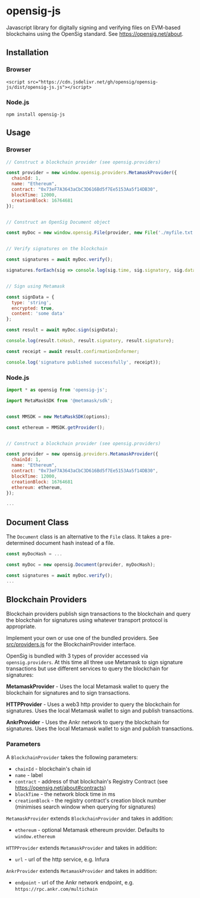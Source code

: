 # opensig-js

Javascript library for digitally signing and verifying files on EVM-based blockchains using the OpenSig standard.  See https://opensig.net/about.

## Installation

### Browser

```
<script src="https://cdn.jsdelivr.net/gh/opensig/opensig-js/dist/opensig-js.js"></script>
```

### Node.js

```
npm install opensig-js
```

## Usage

### Browser

```javascript
// Construct a blockchain provider (see opensig.providers)

const provider = new window.opensig.providers.MetamaskProvider({
  chainId: 1,
  name: "Ethereum",
  contract: "0x73eF7A3643aCbC3D616Bd5f7Ee5153Aa5f14DB30", 
  blockTime: 12000,
  creationBlock: 16764681
});


// Construct an OpenSig Document object

const myDoc = new window.opensig.File(provider, new File('./myfile.txt'));


// Verify signatures on the blockchain

const signatures = await myDoc.verify();

signatures.forEach(sig => console.log(sig.time, sig.signatory, sig.data));


// Sign using Metamask

const signData = {
  type: 'string',
  encrypted: true,
  content: 'some data'
};

const result = await myDoc.sign(signData);

console.log(result.txHash, result.signatory, result.signature);

const receipt = await result.confirmationInformer;

console.log('signature published successfully', receipt));
```

### Node.js

```javascript
import * as opensig from 'opensig-js';

import MetaMaskSDK from '@metamask/sdk';


const MMSDK = new MetaMaskSDK(options);

const ethereum = MMSDK.getProvider();


// Construct a blockchain provider (see opensig.providers)

const provider = new opensig.providers.MetamaskProvider({
  chainId: 1,
  name: "Ethereum",
  contract: "0x73eF7A3643aCbC3D616Bd5f7Ee5153Aa5f14DB30", 
  blockTime: 12000,
  creationBlock: 16764681
  ethereum: ethereum,
});

...

```

## Document Class

The `Document` class is an alternative to the `File` class.  It takes a pre-determined document hash instead of a file.

```javascript
const myDocHash = ...

const myDoc = new opensig.Document(provider, myDocHash);

const signatures = await myDoc.verify();
...

```

## Blockchain Providers

Blockchain providers publish sign transactions to the blockchain and query the blockchain for signatures using whatever transport protocol is appropriate.

Implement your own or use one of the bundled providers.  See [src/providers.js](src/providers.js) for the BlockchainProvider interface.

OpenSig is bundled with 3 types of provider accessed via `opensig.providers`.  At this time all three use Metamask to sign signature transactions but use different services to query the blockchain for signatures:

**MetamaskProvider** - Uses the local Metamask wallet to query the blockchain for signatures and to sign transactions.

**HTTPProvider** - Uses a web3 http provider to query the blockchain for signatures.  Uses the local Metamask wallet to sign and publish transactions.

**AnkrProvider** - Uses the Ankr network to query the blockchain for signatures.  Uses the local Metamask wallet to sign and publish transactions.

### Parameters

A `BlockchainProvider` takes the following parameters:

  - `chainId` - blockchain's chain id
  - `name` - label
  - `contract` - address of that blockchain's Registry Contract (see https://opensig.net/about#contracts) 
  - `blockTime` - the network block time in ms
  - `creationBlock` - the registry contract's creation block number (minimises search window when querying for signatures)


`MetamaskProvider` extends `BlockchainProvider` and takes in addition:

  - `ethereum` - optional Metamask ethereum provider. Defaults to `window.ethereum`


`HTTPProvider` extends `MetamaskProvider` and takes in addition:

  - `url` - url of the http service, e.g. Infura


`AnkrProvider` extends `MetamaskProvider` and takes in addition:

  - `endpoint` - url of the Ankr network endpoint, e.g. `https://rpc.ankr.com/multichain`

